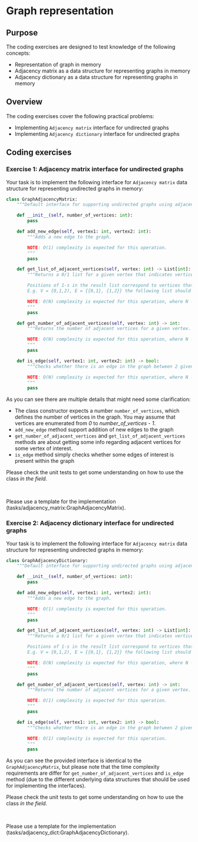 # Graph representation

## Purpose

The coding exercises are designed to test knowledge of the following concepts:

* Representation of graph in memory
* Adjacency matrix as a data structure for representing graphs in memory
* Adjacency dictionary as a data structure for representing graphs in memory

## Overview

The coding exercises cover the following practical problems:
* Implementing `Adjacency matrix` interface for undirected graphs
* Implementing `Adjacency dictionary` interface for undirected graphs

## Coding exercises

### Exercise 1: Adjacency matrix interface for undirected graphs

Your task is to implement the following interface for `Adjacency matrix` data structure for representing undirected graphs in memory:

```python
class GraphAdjacencyMatrix:
    """Default interface for supporting undirected graphs using adjacency matrix."""

    def __init__(self, number_of_vertices: int):
        pass

    def add_new_edge(self, vertex1: int, vertex2: int):
        """Adds a new edge to the graph.

        NOTE: O(1) complexity is expected for this operation.
        """
        pass

    def get_list_of_adjacent_vertices(self, vertex: int) -> List[int]:
        """Returns a 0/1 list for a given vertex that indicates vertices adjacent to it.

        Positions of 1-s in the result list correspond to vertices that are adjacent to a given vertex.
        E.g. V = {0,1,2), E = {{0,1}, {1,2}} the following list should be returned for the vertex 0: [0, 1, 0].

        NOTE: O(N) complexity is expected for this operation, where N - the number of vertices in the graph.
        """
        pass

    def get_number_of_adjacent_vertices(self, vertex: int) -> int:
        """Returns the number of adjacent vertices for a given vertex.

        NOTE: O(N) complexity is expected for this operation, where N - the number of vertices in the graph.
        """
        pass

    def is_edge(self, vertex1: int, vertex2: int) -> bool:
        """Checks whether there is an edge in the graph between 2 given vertices.

        NOTE: O(N) complexity is expected for this operation, where N - the number of vertices in the graph.
        """
        pass
```

As you can see there are multiple details that might need some clarification:
* The class constructor expects a number `number_of_vertices`, which defines the number of vertices in the graph. You may assume that vertices are enumerated from *0* to *number_of_vertices - 1*.
* `add_new_edge` method support addition of new edges to the graph
* `get_number_of_adjacent_vertices` and `get_list_of_adjacent_vertices` methods are about getting some info regarding adjacent vertices for some vertex of interest.
* `is_edge` method simply checks whether some edges of interest is present within the graph

Please check the unit tests to get some understanding on how to use the class *in the field*.

<br>

Please use a template for the implementation (tasks/adjacency_matrix:GraphAdjacencyMatrix).


### Exercise 2: Adjacency dictionary interface for undirected graphs
Your task is to implement the following interface for `Adjacency matrix` data structure for representing undirected graphs in memory:

```python
class GraphAdjacencyDictionary:
    """Default interface for supporting undirected graphs using adjacency dictionary."""

    def __init__(self, number_of_vertices: int):
        pass

    def add_new_edge(self, vertex1: int, vertex2: int):
        """Adds a new edge to the graph.

        NOTE: O(1) complexity is expected for this operation.
        """
        pass

    def get_list_of_adjacent_vertices(self, vertex: int) -> List[int]:
        """Returns a 0/1 list for a given vertex that indicates vertices adjacent to it.

        Positions of 1-s in the result list correspond to vertices that are adjacent to a given vertex.
        E.g. V = {0,1,2), E = {{0,1}, {1,2}} the following list should be returned for the vertex 0: [0, 1, 0].

        NOTE: O(N) complexity is expected for this operation, where N - the number of vertices in the graph.
        """
        pass

    def get_number_of_adjacent_vertices(self, vertex: int) -> int:
        """Returns the number of adjacent vertices for a given vertex.

        NOTE: O(1) complexity is expected for this operation.
        """
        pass

    def is_edge(self, vertex1: int, vertex2: int) -> bool:
        """Checks whether there is an edge in the graph between 2 given vertices.

        NOTE: O(1) complexity is expected for this operation.
        """
        pass
```

As you can see the provided interface is identical to the `GraphAdjacencyMatrix`, but please note that the time complexity requirements are differ for `get_number_of_adjacent_vertices` and `is_edge` method (due to the different underlying data structures that should be used for implementing the interfaces).

Please check the unit tests to get some understanding on how to use the class *in the field*.

<br>

Please use a template for the implementation (tasks/adjacency_dict:GraphAdjacencyDictionary).
